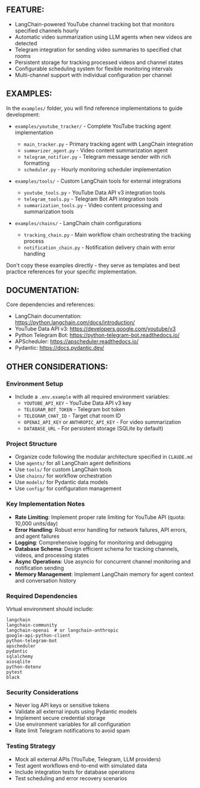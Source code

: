 ## FEATURE:

- LangChain-powered YouTube channel tracking bot that monitors specified channels hourly
- Automatic video summarization using LLM agents when new videos are detected
- Telegram integration for sending video summaries to specified chat rooms
- Persistent storage for tracking processed videos and channel states
- Configurable scheduling system for flexible monitoring intervals
- Multi-channel support with individual configuration per channel

## EXAMPLES:

In the `examples/` folder, you will find reference implementations to guide development:

- `examples/youtube_tracker/` - Complete YouTube tracking agent implementation
  - `main_tracker.py` - Primary tracking agent with LangChain integration
  - `summarizer_agent.py` - Video content summarization agent
  - `telegram_notifier.py` - Telegram message sender with rich formatting
  - `scheduler.py` - Hourly monitoring scheduler implementation

- `examples/tools/` - Custom LangChain tools for external integrations
  - `youtube_tools.py` - YouTube Data API v3 integration tools
  - `telegram_tools.py` - Telegram Bot API integration tools
  - `summarization_tools.py` - Video content processing and summarization tools

- `examples/chains/` - LangChain chain configurations
  - `tracking_chain.py` - Main workflow chain orchestrating the tracking process
  - `notification_chain.py` - Notification delivery chain with error handling

Don't copy these examples directly - they serve as templates and best practice references for your specific implementation.

## DOCUMENTATION:

Core dependencies and references:
- LangChain documentation: https://python.langchain.com/docs/introduction/
- YouTube Data API v3: https://developers.google.com/youtube/v3
- Python Telegram Bot: https://python-telegram-bot.readthedocs.io/
- APScheduler: https://apscheduler.readthedocs.io/
- Pydantic: https://docs.pydantic.dev/

## OTHER CONSIDERATIONS:

### Environment Setup
- Include a `.env.example` with all required environment variables:
  - `YOUTUBE_API_KEY` - YouTube Data API v3 key
  - `TELEGRAM_BOT_TOKEN` - Telegram bot token
  - `TELEGRAM_CHAT_ID` - Target chat room ID
  - `OPENAI_API_KEY` or `ANTHROPIC_API_KEY` - For video summarization
  - `DATABASE_URL` - For persistent storage (SQLite by default)

### Project Structure
- Organize code following the modular architecture specified in `CLAUDE.md`
- Use `agents/` for all LangChain agent definitions
- Use `tools/` for custom LangChain tools
- Use `chains/` for workflow orchestration
- Use `models/` for Pydantic data models
- Use `config/` for configuration management

### Key Implementation Notes
- **Rate Limiting**: Implement proper rate limiting for YouTube API (quota: 10,000 units/day)
- **Error Handling**: Robust error handling for network failures, API errors, and agent failures
- **Logging**: Comprehensive logging for monitoring and debugging
- **Database Schema**: Design efficient schema for tracking channels, videos, and processing states
- **Async Operations**: Use asyncio for concurrent channel monitoring and notification sending
- **Memory Management**: Implement LangChain memory for agent context and conversation history

### Required Dependencies
Virtual environment should include:
```
langchain
langchain-community
langchain-openai  # or langchain-anthropic
google-api-python-client
python-telegram-bot
apscheduler
pydantic
sqlalchemy
aiosqlite
python-dotenv
pytest
black
```

### Security Considerations
- Never log API keys or sensitive tokens
- Validate all external inputs using Pydantic models
- Implement secure credential storage
- Use environment variables for all configuration
- Rate limit Telegram notifications to avoid spam

### Testing Strategy
- Mock all external APIs (YouTube, Telegram, LLM providers)
- Test agent workflows end-to-end with simulated data
- Include integration tests for database operations
- Test scheduling and error recovery scenarios